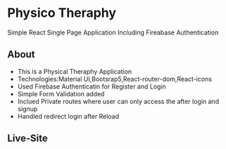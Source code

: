 # Physico Theraphy

Simple React Single Page Application Including Fireabase Authentication

## About

- This is a Physical Theraphy Application
- Technologies:Material UI,Bootsrap5,React-router-dom,React-icons
- Used Firebase Authenticatin for Register and Login
- Simple Form Validation added
- Inclued Private routes where user can only access the after login and signup
- Handled redirect login after Reload

## Live-Site
